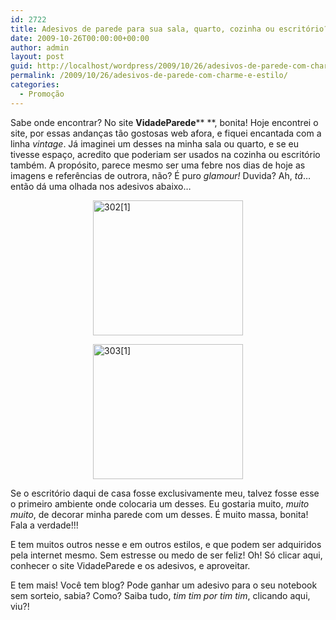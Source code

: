 ```yaml
---
id: 2722
title: Adesivos de parede para sua sala, quarto, cozinha ou escritório?
date: 2009-10-26T00:00:00+00:00
author: admin
layout: post
guid: http://localhost/wordpress/2009/10/26/adesivos-de-parede-com-charme-e-estilo/
permalink: /2009/10/26/adesivos-de-parede-com-charme-e-estilo/
categories:
  - Promoção
---
```

Sabe onde encontrar? No site **VidadeParede**** **, bonita! Hoje encontrei o site, por essas andanças tão gostosas web afora, e fiquei encantada com a linha _vintage_. Já imaginei um desses na minha sala ou quarto, e se eu tivesse espaço, acredito que poderiam ser usados na cozinha ou escritório também. A propósito, parece mesmo ser uma febre nos dias de hoje as imagens e referências de outrora, não? É puro _glamour!_ Duvida? Ah, _tá_… então dá uma olhada nos adesivos abaixo…

[<img style="display: block; float: none; margin-left: auto; margin-right: auto; border: 0;" title="302[1]" src="http://www.trololodemulher.com.br/blog/wp-content/uploads/2009/10/3021_thumb.jpg" border="0" alt="302[1]" width="240" height="216" />](http://www.trololodemulher.com.br/blog/wp-content/uploads/2009/10/3021.jpg)

[<img style="display: block; float: none; margin-left: auto; margin-right: auto; border: 0;" title="303[1]" src="http://www.trololodemulher.com.br/blog/wp-content/uploads/2009/10/3031_thumb.jpg" border="0" alt="303[1]" width="240" height="216" />](http://www.trololodemulher.com.br/blog/wp-content/uploads/2009/10/3031.jpg)

Se o escritório daqui de casa fosse exclusivamente meu, talvez fosse esse o primeiro ambiente onde colocaria um desses. Eu gostaria muito, _muito muito_, de decorar minha parede com um desses. É muito massa, bonita! Fala a verdade!!!

E tem muitos outros nesse e em outros estilos, e que podem ser adquiridos pela internet mesmo. Sem estresse ou medo de ser feliz! Oh! Só clicar aqui, conhecer o site VidadeParede e os adesivos, e aproveitar.

E tem mais! Você tem blog? Pode ganhar um adesivo para o seu notebook sem sorteio, sabia? Como? Saiba tudo, _tim tim por tim tim_, clicando aqui, viu?!